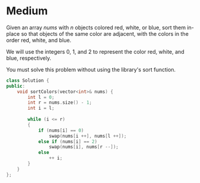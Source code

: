 # Medium

Given an array $nums$ with $n$ objects colored red, white, or blue, sort them in-place so that objects of the same color are adjacent, with the colors in the order red, white, and blue.

We will use the integers $0$, $1$, and $2$ to represent the color red, white, and blue, respectively.

You must solve this problem without using the library's sort function.

```cpp
class Solution {
public:
    void sortColors(vector<int>& nums) {
        int l = 0;
        int r = nums.size() - 1;
        int i = l;
        
        while (i <= r)
        {
            if (nums[i] == 0)
                swap(nums[i ++], nums[l ++]);
            else if (nums[i] == 2)
                swap(nums[i], nums[r --]);
            else
                ++ i;
        }
    }
};
```
